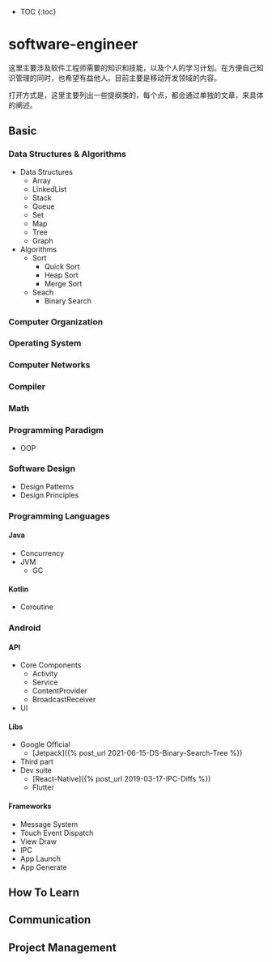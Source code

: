
* TOC
{:toc}

# software-engineer
这里主要涉及软件工程师需要的知识和技能，以及个人的学习计划。在方便自己知识管理的同时，也希望有益他人。目前主要是移动开发领域的内容。

打开方式是，这里主要列出一些提纲类的，每个点，都会通过单独的文章，来具体的阐述。

## Basic
### Data Structures & Algorithms
*   Data Structures
    *   Array
    *   LinkedList
    *   Stack
    *   Queue
    *   Set
    *   Map
    *   Tree
    *   Graph
*   Algorithms
    *   Sort
        *   Quick Sort
        *   Heap Sort
        *   Merge Sort
    *   Seach  
        *   Binary Search

###    Computer Organization
###    Operating System
###    Computer Networks
###    Compiler
###    Math
###    Programming Paradigm
*   OOP

###    Software Design  
*   Design Patterns
*   Design Principles

### Programming Languages
####    Java
*   Concurrency
*   JVM
    *   GC

####    Kotlin
*   Coroutine

### Android
####    API
*   Core Components
    *   Activity
    *   Service
    *   ContentProvider
    *   BroadcastReceiver
*   UI  

####    Libs
*   Google Official
    *   [Jetpack]({% post_url 2021-06-15-DS-Binary-Search-Tree %})
*   Third part
*   Dev suite
    *   [React-Native]({% post_url 2019-03-17-IPC-Diffs  %})
    *   Flutter  

####    Frameworks 
*   Message System
*   Touch Event Dispatch
*   View Draw
*   IPC
*   App Launch
*   App Generate

## How To Learn

##  Communication 

##  Project Management 

